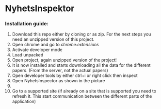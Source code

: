 # NyhetsInspektor
### Installation guide:

1. Download this repo either by cloning or as zip. For the next steps you need an unzipped version of this project.
2. Open chrome and go to _chrome:extensions_
3. Activate developer mode
4. Load unpacked
5. Open project, again unzipped version of the project!
6. It is now installed and starts downloading all the data for the different papers. (From the server, not the actual papers)
7. Open developer tools by either ctrl+i or right click then inspect
8. Open NyhetsInspector as shown in the picture
9.
10. Go to a supported site (if already on a site that is supported you need to refresh it. This start communication between the different parts of the application)
